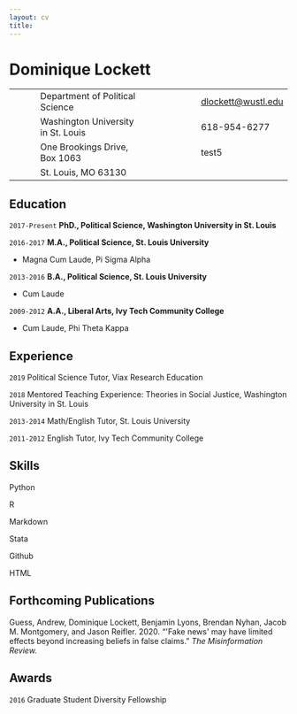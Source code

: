 ```yaml
---	
layout: cv	
title:
---
```

# Dominique Lockett

<center>
  
|   |   |   |                                    |   |   |   |   |   |   |                    |
|---|---|---|------------------------------------|---|---|---|---|---|---|--------------------|
|   |   |   | Department of Political Science    |   |   |   |   |   |   | dlockett@wustl.edu |
|   |   |   | Washington University in St. Louis |   |   |   |   |   |   |       618-954-6277 |
|   |   |   | One Brookings Drive, Box 1063      |   |   |   |   |   |   | test5              |
|   |   |   | St. Louis, MO 63130                |   |   |   |   |   |   |                    |
</center>

## Education

`2017-Present`
__PhD., Political Science, Washington University in St. Louis__

`2016-2017`
__M.A., Political Science, St. Louis University__

- Magna Cum Laude, Pi Sigma Alpha

`2013-2016`
__B.A., Political Science, St. Louis University__

- Cum Laude

`2009-2012`
__A.A., Liberal Arts, Ivy Tech Community College__

- Cum Laude, Phi Theta Kappa

## Experience
`2019`
Political Science Tutor, Viax Research Education

`2018`
Mentored Teaching Experience: Theories in Social Justice, Washington University in St. Louis

`2013-2014`
Math/English Tutor, St. Louis University

`2011-2012`
English Tutor, Ivy Tech Community College



## Skills
Python

R

Markdown

Stata

Github

HTML


## Forthcoming Publications

Guess, Andrew, Dominique Lockett, Benjamin Lyons, Brendan Nyhan, Jacob M. Montgomery, and Jason Reifler. 2020. “'Fake news' may have limited effects beyond increasing beliefs in false claims.” *The Misinformation Review.*



## Awards

`2016`
Graduate Student Diversity Fellowship




